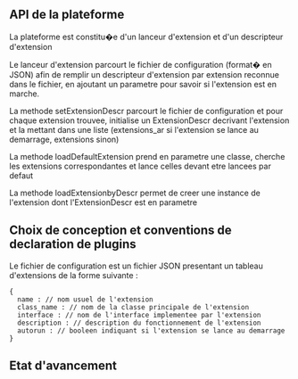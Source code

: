 ## API de la plateforme

La plateforme est constitu�e d'un lanceur d'extension et d'un descripteur d'extension

Le lanceur d'extension parcourt le fichier de configuration (format� en JSON) afin de remplir un descripteur d'extension par extension reconnue dans le fichier, en ajoutant un parametre pour savoir si l'extension est en marche.

La methode setExtensionDescr parcourt le fichier de configuration et pour chaque extension trouvee, initialise un ExtensionDescr decrivant l'extension et la mettant dans une liste (extensions_ar si l'extension se lance au demarrage, extensions sinon)

La methode loadDefaultExtension prend en parametre une classe, cherche les extensions correspondantes et lance celles devant etre lancees par defaut

La methode loadExtensionbyDescr permet de creer une instance de l'extension dont l'ExtensionDescr est en parametre

## Choix de conception et conventions de declaration de plugins 

Le fichier de configuration est un fichier JSON presentant un tableau d'extensions de la forme suivante : 

	{
      name : // nom usuel de l'extension
      class_name : // nom de la classe principale de l'extension
      interface : // nom de l'interface implementee par l'extension
      description : // description du fonctionnement de l'extension
      autorun : // booleen indiquant si l'extension se lance au demarrage
    }

## Etat d'avancement

